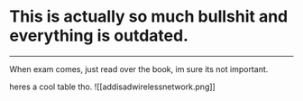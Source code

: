 # This is actually so much bullshit and everything is outdated.
---
When exam comes, just read over the book, im sure its not important.

heres a cool table tho.
![[addisadwirelessnetwork.png]]